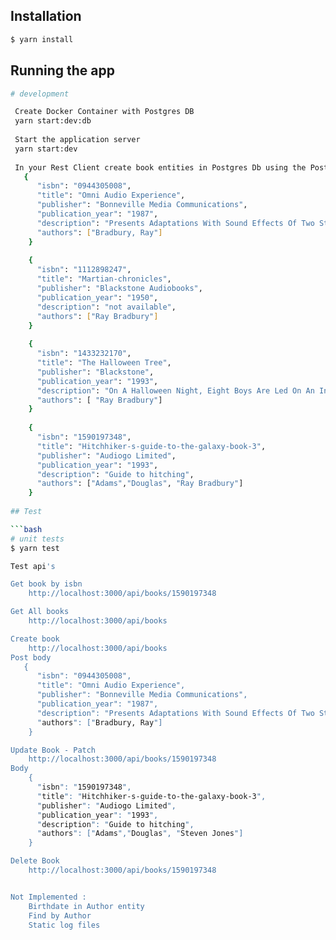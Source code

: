 

## Installation

```bash
$ yarn install
```

## Running the app

```bash
# development

 Create Docker Container with Postgres DB
 yarn start:dev:db
 
 Start the application server
 yarn start:dev
 
 In your Rest Client create book entities in Postgres Db using the Post body below:
   {
      "isbn": "0944305008",
      "title": "Omni Audio Experience",
      "publisher": "Bonneville Media Communications",
      "publication_year": "1987",
      "description": "Presents Adaptations With Sound Effects Of Two Stories From Ray Bradbury's The Martian Chronicles. Includes An Interview With Bradbury, A Report On Subliminal Messages, And New Age Music.",
      "authors": ["Bradbury, Ray"]
    }
    
    {
      "isbn": "1112898247",
      "title": "Martian-chronicles",
      "publisher": "Blackstone Audiobooks",
      "publication_year": "1950",
      "description": "not available",
      "authors": ["Ray Bradbury"]
    }
    
    {
      "isbn": "1433232170",
      "title": "The Halloween Tree",
      "publisher": "Blackstone",
      "publication_year": "1993",
      "description": "On A Halloween Night, Eight Boys Are Led On An Incredible Journey Into The Past By The Mysterious Spirit Moundshroud.",
      "authors": [ "Ray Bradbury"]
    }
    
    {
      "isbn": "1590197348",
      "title": "Hitchhiker-s-guide-to-the-galaxy-book-3",
      "publisher": "Audiogo Limited",
      "publication_year": "1993",
      "description": "Guide to hitching",
      "authors": ["Adams","Douglas", "Ray Bradbury"]
    }
 
## Test

```bash
# unit tests
$ yarn test

Test api's

Get book by isbn
    http://localhost:3000/api/books/1590197348

Get All books
    http://localhost:3000/api/books

Create book
    http://localhost:3000/api/books
Post body
   {
      "isbn": "0944305008",
      "title": "Omni Audio Experience",
      "publisher": "Bonneville Media Communications",
      "publication_year": "1987",
      "description": "Presents Adaptations With Sound Effects Of Two Stories From Ray Bradbury's The Martian Chronicles. Includes An Interview With Bradbury, A Report On Subliminal Messages, And New Age Music.",
      "authors": ["Bradbury, Ray"]
    }

Update Book - Patch 
    http://localhost:3000/api/books/1590197348
Body
    {
      "isbn": "1590197348",
      "title": "Hitchhiker-s-guide-to-the-galaxy-book-3",
      "publisher": "Audiogo Limited",
      "publication_year": "1993",
      "description": "Guide to hitching",
      "authors": ["Adams","Douglas", "Steven Jones"]
    }

Delete Book 
    http://localhost:3000/api/books/1590197348


Not Implemented :
    Birthdate in Author entity
    Find by Author
    Static log files
